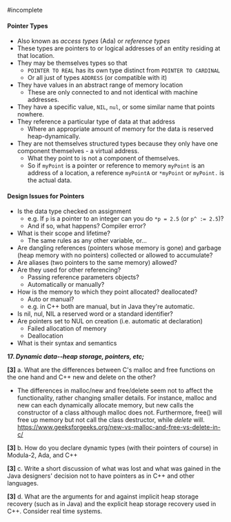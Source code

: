 #incomplete
#### Pointer Types
- Also known as *access types* (Ada) or *reference types*
- These types are pointers to or logical addresses of an entity residing at that location. 
- They may be themselves types so that
	- `POINTER TO REAL` has its own type distinct from `POINTER TO CARDINAL`
	- Or all just of types `ADDRESS` (or compatible with it)
- They have values in an abstract range of memory location
	- These are only connected to and not identical with machine addresses.
- They have a specific value, `NIL`, `nul`, or some similar name that points nowhere.
- They reference a particular type of data at that address
	- Where an appropriate amount of memory for the data is reserved heap-dynamically.
- They are not themselves structured types because they only have one component themselves - a virtual address.
	- What they point to is not a component of themselves.
	- So if `myPoint` is a pointer or reference to memory `myPoint` is an address of a location, a reference `myPointA` or `*myPoint` or `myPoint.` is the actual data.
#### Design Issues for Pointers
- Is the data type checked on assignment
	- e.g. If `p` is a pointer to an integer can you do `*p = 2.5` (or `p^ := 2.5`)?
	- And if so, what happens? Compiler error?
- What is their scope and lifetime?
	- The same rules as any other variable, or...
- Are dangling references (pointers whose memory is gone) and garbage (heap memory with no pointers) collected or allowed to accumulate?
- Are aliases (two pointers to the same memory) allowed?
- Are they used for other referencing?
	- Passing reference parameters objects?
	- Automatically or manually?
- How is the memory to which they point allocated? deallocated?
	- Auto or manual?
	- e.g. in C++ both are manual, but in Java they're automatic.
- Is nil, nul, NIL a reserved word or a standard identifier?
- Are pointers set to NUL on creation (i.e. automatic at declaration)
	- Failed allocation of memory
	- Deallocation
- What is their syntax and semantics





**17. _Dynamic data--heap storage, pointers, etc;_**

**[3]** a. What are the differences between C's malloc and free functions on the one hand and C++ new and delete on the other?
- The differences in malloc/new and free/delete seem not to affect the functionality, rather changing smaller details. For instance, malloc and new can each dynamically allocate memory, but new calls the constructor of a class although malloc does not. Furthermore, free() will free up memory but not call the class destructor, while *delete* will.
https://www.geeksforgeeks.org/new-vs-malloc-and-free-vs-delete-in-c/

**[3]** b. How do you declare dynamic types (with their pointers of course) in Modula-2, Ada, and C++

**[3]** c. Write a short discussion of what was lost and what was gained in the Java designers' decision not to have pointers as in C++ and other languages.

**[3]** d. What are the arguments for and against implicit heap storage recovery (such as in Java) and the explicit heap storage recovery used in C++. Consider real time systems.